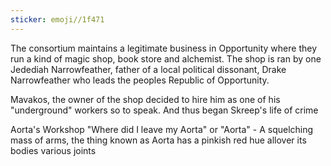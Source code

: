 ```yaml
---
sticker: emoji//1f471
---
```

The consortium maintains a legitimate business in Opportunity where they run a kind of magic shop, book store and alchemist. The shop is ran by one Jedediah Narrowfeather, father of a local political dissonant, Drake Narrowfeather who leads the peoples Republic of Opportunity. 

Mavakos, the owner of the shop decided to hire him as one of his "underground" workers so to speak. And thus began Skreep's life of crime

Aorta's Workshop 
"Where did I leave my Aorta" or "Aorta" - A squelching mass of arms, the thing known as Aorta has a pinkish red hue allover its bodies various joints
